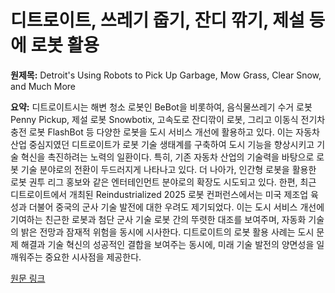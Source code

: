# 디트로이트, 쓰레기 줍기, 잔디 깎기, 제설 등에 로봇 활용

**원제목:** Detroit's Using Robots to Pick Up Garbage, Mow Grass, Clear Snow, and Much More

**요약:** 디트로이트시는 해변 청소 로봇인 BeBot을 비롯하여, 음식물쓰레기 수거 로봇 Penny Pickup, 제설 로봇 Snowbotix, 고속도로 잔디깎이 로봇, 그리고 이동식 전기차 충전 로봇 FlashBot 등 다양한 로봇을 도시 서비스 개선에 활용하고 있다. 이는 자동차 산업 중심지였던 디트로이트가 로봇 기술 생태계를 구축하여 도시 기능을 향상시키고 기술 혁신을 촉진하려는 노력의 일환이다.  특히,  기존 자동차 산업의 기술력을 바탕으로 로봇 기술 분야로의 전환이 두드러지게 나타나고 있다.  더 나아가,  인간형 로봇을 활용한 로봇 권투 리그 홍보와 같은 엔터테인먼트 분야로의 확장도 시도되고 있다.  한편,  최근 디트로이트에서 개최된 Reindustrialized 2025 로봇 컨퍼런스에서는 미국 제조업 육성과 더불어 중국의 군사 기술 발전에 대한 우려도 제기되었다. 이는 도시 서비스 개선에 기여하는 친근한 로봇과  첨단 군사 기술 로봇 간의 뚜렷한 대조를 보여주며, 자동화 기술의 밝은 전망과 잠재적 위험을 동시에 시사한다.  디트로이트의 로봇 활용 사례는 도시 문제 해결과 기술 혁신의 성공적인 결합을 보여주는 동시에,  미래 기술 발전의 양면성을 일깨워주는 중요한 시사점을 제공한다.

[원문 링크](https://futurism.com/the-byte/detroit-robots-garbage-grass-snow)
